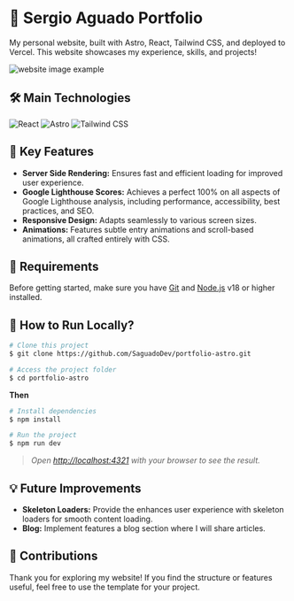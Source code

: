 # 🚀 Sergio Aguado Portfolio

My personal website, built with Astro, React, Tailwind CSS, and deployed to Vercel. This website showcases my experience, skills, and projects!

![website image example](/public/sergio-aguado-portfolio.webp)

## 🛠️ Main Technologies

<p>
  <img alt="React" src="https://img.shields.io/badge/-React-45b8d8?style=for-the-badge&logo=react&logoColor=white" />
  <img alt="Astro" src="https://img.shields.io/badge/Astro-FF5D01?style=for-the-badge&logo=astro&logoColor=white" />
  <img alt="Tailwind CSS" src="https://img.shields.io/badge/Tailwind_CSS-38B2AC?style=for-the-badge&logo=tailwind-css&logoColor=white" />
</p>

###

## 🚀 Key Features

- **Server Side Rendering:** Ensures fast and efficient loading for improved user experience.
- **Google Lighthouse Scores:** Achieves a perfect 100% on all aspects of Google Lighthouse analysis, including performance, accessibility, best practices, and SEO.
- **Responsive Design:** Adapts seamlessly to various screen sizes.
- **Animations:** Features subtle entry animations and scroll-based animations, all crafted entirely with CSS.

## :checkered_flag: Requirements

Before getting started, make sure you have [Git](https://git-scm.com) and [Node.js](https://nodejs.org) v18 or higher installed.

## 🤖 How to Run Locally?

```bash
# Clone this project
$ git clone https://github.com/SaguadoDev/portfolio-astro.git

# Access the project folder
$ cd portfolio-astro
```

**Then**

```bash
# Install dependencies
$ npm install

# Run the project
$ npm run dev
```

> _Open [http://localhost:4321](http://localhost:4321) with your browser to see the result._

## 💡 Future Improvements

- **Skeleton Loaders:** Provide the enhances user experience with skeleton loaders for smooth content loading.
- **Blog:** Implement features a blog section where I will share articles.

## 🤝 Contributions

Thank you for exploring my website! If you find the structure or features useful, feel free to use the template for your project.
